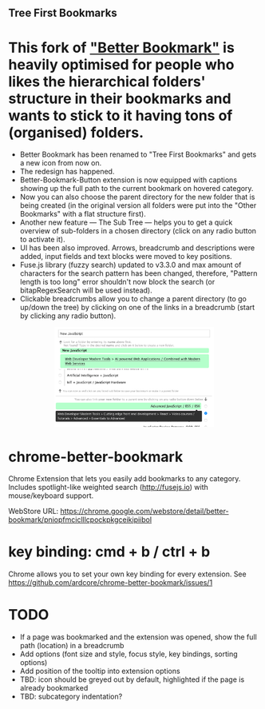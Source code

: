 ## Tree First Bookmarks

# This fork of <a href="https://github.com/ardcore/chrome-better-bookmark">"Better Bookmark"</a> is heavily optimised for people who likes the hierarchical folders' structure in their bookmarks and wants to stick to it having tons of (organised) folders.

- Better Bookmark has been renamed to "Tree First Bookmarks" and gets a new icon from now on.
- The redesign has happened.
- Better-Bookmark-Button extension is now equipped with captions showing up the full path to the current bookmark on hovered category.
- Now you can also choose the parent directory for the new folder that is being created (in the original version all folders were put into the "Other Bookmarks" with a flat structure first).
- Another new feature — The Sub Tree — helps you to get a quick overview of sub-folders in a chosen directory (click on any radio button to activate it).
- UI has been also improved. Arrows, breadcrumb and descriptions were added, input fields and text blocks were moved to key positions.
- Fuse.js library (fuzzy search) updated to v3.3.0 and max amount of characters for the search pattern has been changed, therefore, "Pattern length is too long" error shouldn't now block the search (or bitapRegexSearch will be used instead).
- Clickable breadcrumbs allow you to change a parent directory (to go up/down the tree) by clicking on one of the links in a breadcrumb (start by clicking any radio button).

<!--<p align="center"><img width="320" src="http://res.cloudinary.com/rootless/image/upload/v1542242610/public/better-bookmark-ui-improved.jpg" title="New Better Bookmark" alt="New Better Bookmark"></p>-->

<p align="center"><img width="320" src="https://github.com/galakhov/chrome-better-bookmark/raw/master/screenshot.png" title="Tree Bookmarks" alt="Tree Bookmarks"></p>

# chrome-better-bookmark

Chrome Extension that lets you easily add bookmarks to any category. Includes spotlight-like weighted search (http://fusejs.io) with mouse/keyboard support.

WebStore URL: https://chrome.google.com/webstore/detail/better-bookmark/pniopfmciclllcpockpkgceikipiibol

# key binding: cmd + b / ctrl + b

Chrome allows you to set your own key binding for every extension. See https://github.com/ardcore/chrome-better-bookmark/issues/1

# TODO

- If a page was bookmarked and the extension was opened, show the full path (location) in a breadcrumb
- Add options (font size and style, focus style, key bindings, sorting options)
- Add position of the tooltip into extension options
- TBD: icon should be greyed out by default, highlighted if the page is already bookmarked
- TBD: subcategory indentation?
